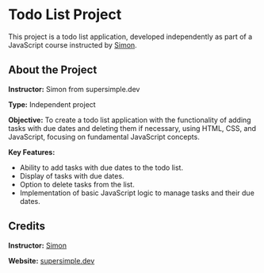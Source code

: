 
<h1>Todo List Project</h1>

<p>This project is a todo list application, developed independently as part of a JavaScript course instructed by <a href="https://github.com/SuperSimpleDev">Simon</a>.</p>

<h2>About the Project</h2>
<p><strong>Instructor:</strong> Simon from supersimple.dev</p>
<p><strong>Type:</strong> Independent project</p>
<p><strong>Objective:</strong> To create a todo list application with the functionality of adding tasks with due dates and deleting them if necessary, using HTML, CSS, and JavaScript, focusing on fundamental JavaScript concepts.</p>

<p><strong>Key Features:</strong> <ul>
  <li>Ability to add tasks with due dates to the todo list.</li>
  <li>Display of tasks with due dates.</li>
  <li>Option to delete tasks from the list.</li>
  <li>Implementation of basic JavaScript logic to manage tasks and their due dates.</li>
</ul></p>

<h2>Credits</h2>
<p><strong>Instructor:</strong> <a href="https://github.com/SuperSimpleDev">Simon</a></p>
<p><strong>Website:</strong> <a href="https://supersimple.dev">supersimple.dev</a></p>

